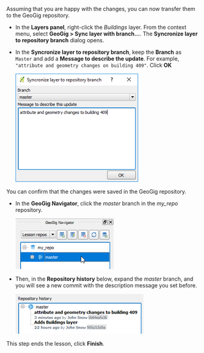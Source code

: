 Assuming that you are happy with the changes, you can now transfer them
to the GeoGig repository.

* In the **Layers panel**, right-click the *Buildings* layer. From the
  context menu, select **GeoGig > Sync layer with branch...**. The
  **Syncronize layer to repository branch** dialog opens.

* In the **Syncronize layer to repository branch**, keep the **Branch**
  as `Master` and add a **Message to describe the update**. For example,
  `"attribute and geometry changes on building 409"`. Click **OK**

  ![commit_message](commit_message.png)

You can confirm that the changes were saved in the GeoGig repository.

* In the **GeoGig Navigator**, click the *master* branch in the
  *my_repo* repository.

    ![select_branch](select_branch.png)

* Then, in the **Repository history** below, expand the *master* branch,
  and you will see a new commit with the description message you set
  before.

    ![new_edit_commit](new_edit_commit.png)

This step ends the lesson, click **Finish**.